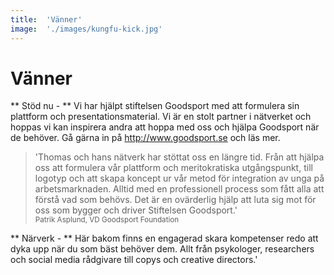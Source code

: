 ---title:	'Vänner'image:	'./images/kungfu-kick.jpg'---# Vänner** Stöd nu - **Vi har hjälpt stiftelsen Goodsport med att formulera sin plattform och presentationsmaterial. Vi är en stolt partner i nätverket och hoppas vi kan inspirera andra att hoppa med oss och hjälpa Goodsport när de behöver. Gå gärna in på http://www.goodsport.se och läs mer.> 'Thomas och hans nätverk har stöttat oss en längre tid. Från att hjälpa oss att formulera vår plattform och meritokratiska utgångspunkt, till logotyp och att skapa koncept ur vår metod för integration av unga på arbetsmarknaden. Alltid med en professionell process som fått alla att förstå vad som behövs. Det är en ovärderlig hjälp att luta sig mot för oss som bygger och driver Stiftelsen Goodsport.'  <small>Patrik Asplund, VD Goodsport Foundation</small>** Närverk - **Här bakom finns en engagerad skara kompetenser redo att dyka upp när du som bäst behöver dem. Allt från psykologer, researchers och social media rådgivare till copys och creative directors.'